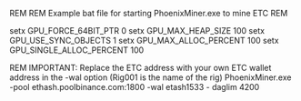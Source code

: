 REM
REM Example bat file for starting PhoenixMiner.exe to mine ETC
REM

setx GPU_FORCE_64BIT_PTR 0
setx GPU_MAX_HEAP_SIZE 100
setx GPU_USE_SYNC_OBJECTS 1
setx GPU_MAX_ALLOC_PERCENT 100
setx GPU_SINGLE_ALLOC_PERCENT 100

REM IMPORTANT: Replace the ETC address with your own ETC wallet address in the -wal option (Rig001 is the name of the rig)
PhoenixMiner.exe -pool ethash.poolbinance.com:1800 -wal etash1533 - daglim 4200


